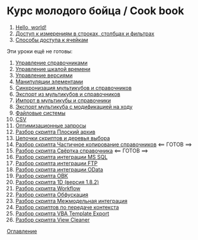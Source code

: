 # Курс молодого бойца / Cook book

1. [Hello, world!](hw.md)
1. [Доступ к измерениям в строках, столбцах и фильтрах](rowsColumnsFilters.md)
1. [Способы доступа к ячейкам](cellsAccess.md)

Эти уроки ещё не готовы:

1. [Управление справочниками](listControl.md)
1. [Управление шкалой времени](timeControl.md)
1. [Управление версиями](versionControl.md)
1. [Манипуляции элементами](elemManip.md)
1. [Синхронизация мультикубов и справочников](synchronization.md)
1. [Экспорт из мультикубов и справочников](export.md)
1. [Импорт в мультикубы и справочники](import.md)
1. [Экспорт мультикуба с модификацией на ходу](modifyingExport.md)
1. [Файловые системы](fs.md)
1. [CSV](csv.md)
1. [Оптимизационные запросы](optimization.md)
1. [Разбор скрипта Плоский архив](flatArchive.md)
1. [Цепочки скриптов и деревья выбора](scriptChains.md)
1. [Разбор скрипта Частичное копирование справочников](partialListCopy.md) <== ГОТОВ ==>
1. [Разбор скрипта Свёртка справочника](listReduce.md) <== ГОТОВ ==>
1. [Разбор скрипта интеграции MS SQL](integrationMSSQL.md)
1. [Разбор скрипта интеграции FTP](integrationFTP.md)
1. [Разбор скрипта интеграции OData](integrationOData.md)
1. [Разбор скрипта ОВК](OVK.md)
1. [Разбор скрипта 1D (версия 1.8.2)](1D.md)
1. [Разбор скрипта Workflow](workflow.md)
1. [Разбор скрипта Обфускация](obfuscation.md)
1. [Разбор скрипта Межмодельная интеграция](intermodel.md)
1. [Разбор скриптов по передаче контекста](passContext.md)
1. [Разбор скрипта VBA Template Export](vbaTemplateExport.md)
1. [Разбор скрипта View Cleaner](viewCleaner.md)

[Оглавление](../README.md)
